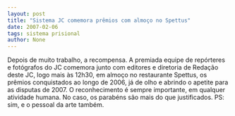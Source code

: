 ```yaml
---
layout: post
title: "Sistema JC comemora prêmios com almoço no Spettus"
date: 2007-02-06
tags: sistema prisional
author: None
---
```

Depois de muito trabalho, a recompensa.
A premiada equipe de repórteres e fotógrafos do JC comemora junto com editores e diretoria de Redação deste JC, logo mais às 12h30, em almoço no restaurante Spettus, os prêmios conquistados ao longo de 2006, já de olho e abrindo o apetite para as disputas de 2007.
O reconhecimento é sempre importante, em qualquer atividade humana. No caso, os parabéns são mais do que justificados.
PS: sim, e o pessoal da arte também.&nbsp; 